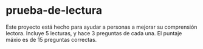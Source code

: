 # prueba-de-lectura

Este proyecto está hecho para ayudar a personas a mejorar su comprensión lectora. 
Incluye 5 lecturas, y hace 3 preguntas de cada una.
El puntaje máxio es de 15 preguntas correctas. 
